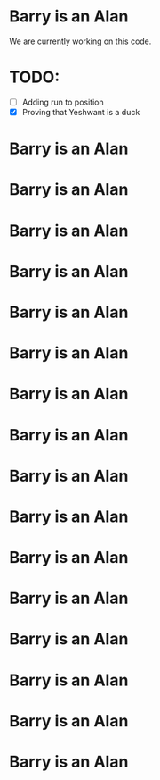 # Barry is an Alan
We are currently working on this code.
# TODO:
- [ ] Adding run to position
- [x] Proving that Yeshwant is a duck

# Barry is an Alan
# Barry is an Alan
# Barry is an Alan
# Barry is an Alan
# Barry is an Alan
# Barry is an Alan
# Barry is an Alan
# Barry is an Alan
# Barry is an Alan

# Barry is an Alan


# Barry is an Alan



# Barry is an Alan




# Barry is an Alan





# Barry is an Alan






# Barry is an Alan







# Barry is an Alan